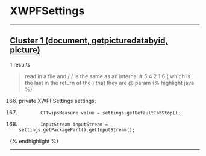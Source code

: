 # XWPFSettings

***

## [Cluster 1 (document, getpicturedatabyid, picture)](./1)
1 results
> read in a file and / / is the same as an internal # 5 4 2 1 6 ( which is the last in the return of the ) that they are @ param 
{% highlight java %}
166. private XWPFSettings settings;
1168.             CTTwipsMeasure value = settings.getDefaultTabStop();
1215.             InputStream inputStream = settings.getPackagePart().getInputStream();
{% endhighlight %}

***


